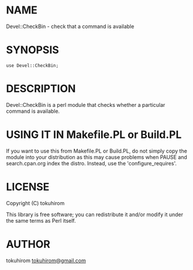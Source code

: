 # NAME

Devel::CheckBin - check that a command is available

# SYNOPSIS

    use Devel::CheckBin;

# DESCRIPTION

Devel::CheckBin is a perl module that checks whether a particular command is available.

# USING IT IN Makefile.PL or Build.PL

If you want to use this from Makefile.PL or Build.PL, do not simply copy the module into your distribution as this may cause problems when PAUSE and search.cpan.org index the distro. Instead, use the 'configure\_requires'.



# LICENSE

Copyright (C) tokuhirom

This library is free software; you can redistribute it and/or modify
it under the same terms as Perl itself.

# AUTHOR

tokuhirom <tokuhirom@gmail.com>
